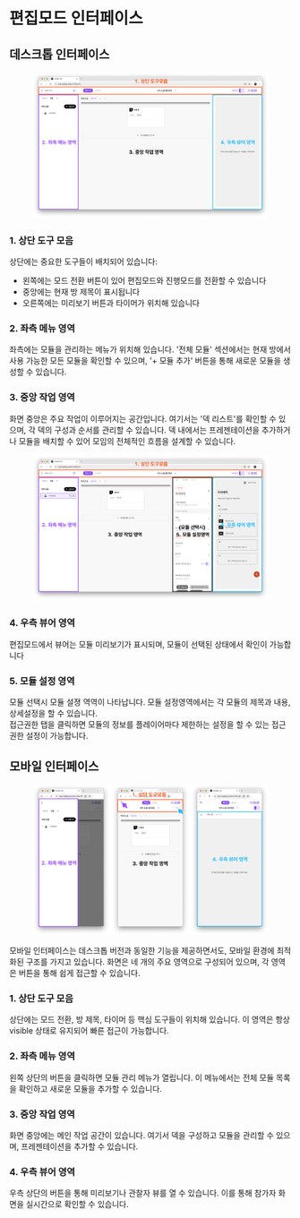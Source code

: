 # 편집모드 인터페이스

## 데스크톱 인터페이스

<figure><img src="../.gitbook/assets/Group 6.png" alt=""><figcaption></figcaption></figure>

### 1. 상단 도구 모음

상단에는 중요한 도구들이 배치되어 있습니다:

* 왼쪽에는 모드 전환 버튼이 있어 편집모드와 진행모드를 전환할 수 있습니다
* 중앙에는 현재 방 제목이 표시됩니다
* 오른쪽에는 미리보기 버튼과 타이머가 위치해 있습니다

### 2. 좌측 메뉴 영역

좌측에는 모듈을 관리하는 메뉴가 위치해 있습니다. '전체 모듈' 섹션에서는 현재 방에서 사용 가능한 모든 모듈을 확인할 수 있으며, '+ 모듈 추가' 버튼을 통해 새로운 모듈을 생성할 수 있습니다.

### 3. 중앙 작업 영역

화면 중앙은 주요 작업이 이루어지는 공간입니다. 여기서는 '덱 리스트'를 확인할 수 있으며, 각 덱의 구성과 순서를 관리할 수 있습니다. 덱 내에서는 프레젠테이션을 추가하거나 모듈을 배치할 수 있어 모임의 전체적인 흐름을 설계할 수 있습니다.

<figure><img src="../.gitbook/assets/Group 7.png" alt=""><figcaption></figcaption></figure>

### 4. 우측 뷰어 영역

&#x20;편집모드에서 뷰어는 모듈 미리보기가 표시되며, 모듈이 선택된 상태에서 확인이 가능합니다

### 5. 모듈 설정 영역

모듈 선택시 모듈 설졍 역역이 나타납니다. 모듈 설정영역에서는 각 모듈의 제목과 내용, 상세설정을 할 수 있습니다. \
접근권한 탭을 클릭하면 모듈의 정보를 플레이어마다 제한하는 설정을 할 수 있는 접근권한 설정이 가능합니다.&#x20;





## 모바일 인터페이스

<figure><img src="../.gitbook/assets/Group 8.png" alt=""><figcaption></figcaption></figure>

모바일 인터페이스는 데스크톱 버전과 동일한 기능을 제공하면서도, 모바일 환경에 최적화된 구조를 가지고 있습니다. 화면은 네 개의 주요 영역으로 구성되어 있으며, 각 영역은 버튼을 통해 쉽게 접근할 수 있습니다.

### **1. 상단 도구 모음**

상단에는 모드 전환, 방 제목, 타이머 등 핵심 도구들이 위치해 있습니다. 이 영역은 항상 visible 상태로 유지되어 빠른 접근이 가능합니다.

### **2. 좌측 메뉴 영역**

왼쪽 상단의 버튼을 클릭하면 모듈 관리 메뉴가 열립니다. 이 메뉴에서는 전체 모듈 목록을 확인하고 새로운 모듈을 추가할 수 있습니다.

### **3. 중앙 작업 영역**

화면 중앙에는 메인 작업 공간이 있습니다. 여기서 덱을 구성하고 모듈을 관리할 수 있으며, 프레젠테이션을 추가할 수 있습니다.

### **4. 우측 뷰어 영역**

우측 상단의 버튼을 통해 미리보기나 관찰자 뷰를 열 수 있습니다. 이를 통해 참가자 화면을 실시간으로 확인할 수 있습니다.





